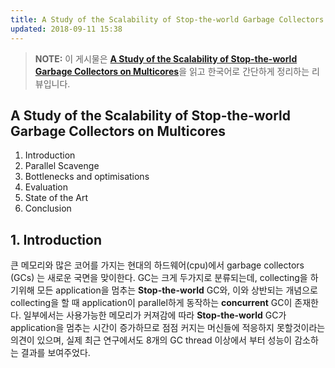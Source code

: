 ```yaml
---
title: A Study of the Scalability of Stop-the-world Garbage Collectors on Multicores 리뷰
updated: 2018-09-11 15:38
---
```


>**NOTE:** 이 게시물은 [**A Study of the Scalability of Stop-the-world Garbage Collectors on Multicores**](https://hal.inria.fr/hal-00868012/document)을 읽고 한국어로 간단하게 정리하는 리뷰입니다.

## A Study of the Scalability of Stop-the-world Garbage Collectors on Multicores

1. Introduction
2. Parallel Scavenge
3. Bottlenecks and optimisations
4. Evaluation
5. State of the Art
6. Conclusion

<div class="divider"></div>

## 1. Introduction

큰 메모리와 많은 코어를 가지는 현대의 하드웨어(cpu)에서 garbage collectors (GCs) 는 새로운 국면을 맞이한다.
GC는 크게 두가지로 분류되는데, collecting을 하기위해 모든 application을 멈추는 **Stop-the-world** GC와,
이와 상반되는 개념으로 collecting을 할 때 application이 parallel하게 동작하는 **concurrent** GC이 존재한다.
일부에서는 사용가능한 메모리가 커져감에 따라 **Stop-the-world** GC가 application을 멈추는 시간이 증가하므로 
점점 커지는 머신들에 적응하지 못할것이라는 의견이 있으며, 실제 최근 연구에서도 8개의 GC thread 이상에서 부터 성능이 감소하는 결과를 보여주었다.
